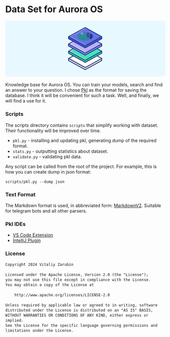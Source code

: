 # Data Set for Aurora OS

![picture](https://github.com/keygenqt/aurora-dataset/blob/main/files/repo/preview.png?raw=true)

Knowledge base for Aurora OS. You can train your models, search and find an answer to your question.
I chose [Pkl](https://pkl-lang.org/index.html) as the format for saving the database.
I think it will be convenient for such a task. Well, and finally, we will find a use for it.

### Scripts

The scripts directory contains `scripts` that simplify working with dataset.
Their functionality will be improved over time.

- `pkl.py` - installing and updating pkl, generating dump of the required format.
- `stats.py` - outputting statistics about dataset.
- `validate.py` - validating pkl data.

Any script can be called from the root of the project.
For example, this is how you can create dump in json format:

```shell
scripts/pkl.py --dump json
```

### Text Format

The Markdown format is used, in abbreviated form: [MarkdownV2](https://core.telegram.org/bots/api#markdownv2-style).
Suitable for telegram bots and all other parsers.

### Pkl IDEs

- [VS Code Extension](https://pkl-lang.org/vscode/current/index.html)
- [IntelliJ Plugin](https://pkl-lang.org/intellij/current/installation.html)

### License

```
Copyright 2024 Vitaliy Zarubin

Licensed under the Apache License, Version 2.0 (the "License");
you may not use this file except in compliance with the License.
You may obtain a copy of the License at

    http://www.apache.org/licenses/LICENSE-2.0

Unless required by applicable law or agreed to in writing, software
distributed under the License is distributed on an "AS IS" BASIS,
WITHOUT WARRANTIES OR CONDITIONS OF ANY KIND, either express or implied.
See the License for the specific language governing permissions and
limitations under the License.
```
